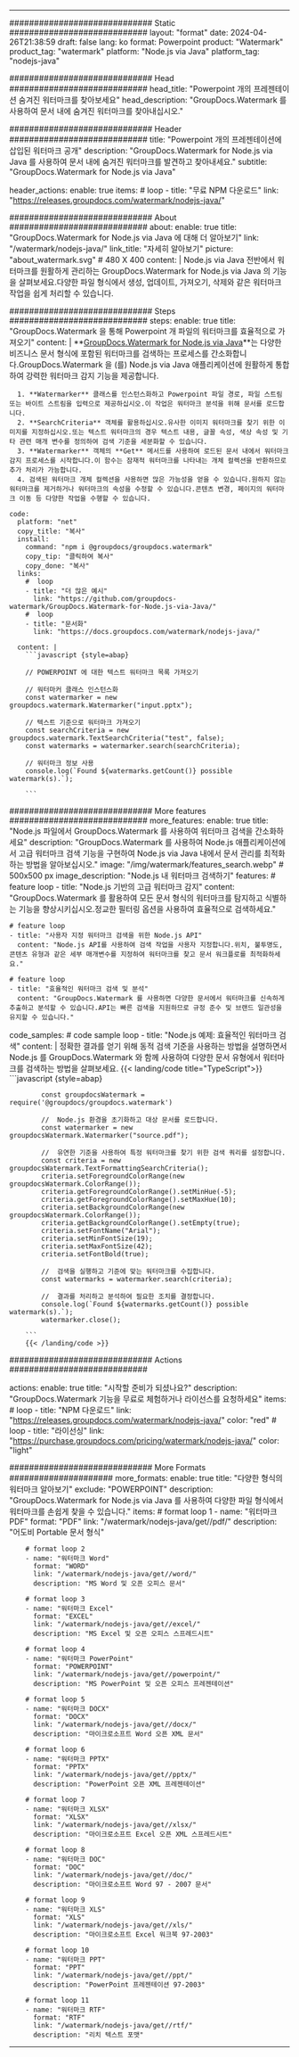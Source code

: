 
---
############################# Static ############################
layout: "format"
date:  2024-04-26T21:38:59
draft: false
lang: ko
format: Powerpoint
product: "Watermark"
product_tag: "watermark"
platform: "Node.js via Java"
platform_tag: "nodejs-java"

############################# Head ############################
head_title: "Powerpoint 개의 프레젠테이션 숨겨진 워터마크를 찾아보세요"
head_description: "GroupDocs.Watermark 를 사용하여 문서 내에 숨겨진 워터마크를 찾아내십시오."

############################# Header ############################
title: "Powerpoint 개의 프레젠테이션에 삽입된 워터마크 공개" 
description: "GroupDocs.Watermark for Node.js via Java 를 사용하여 문서 내에 숨겨진 워터마크를 발견하고 찾아내세요."
subtitle: "GroupDocs.Watermark for Node.js via Java" 

header_actions:
  enable: true
  items:
    #  loop
    - title: "무료 NPM 다운로드"
      link: "https://releases.groupdocs.com/watermark/nodejs-java/"
      
############################# About ############################
about:
    enable: true
    title: "GroupDocs.Watermark for Node.js via Java 에 대해 더 알아보기"
    link: "/watermark/nodejs-java/"
    link_title: "자세히 알아보기"
    picture: "about_watermark.svg" # 480 X 400
    content: |
       Node.js via Java 전반에서 워터마크를 원활하게 관리하는 GroupDocs.Watermark for Node.js via Java 의 기능을 살펴보세요.다양한 파일 형식에서 생성, 업데이트, 가져오기, 삭제와 같은 워터마크 작업을 쉽게 처리할 수 있습니다.

############################# Steps ############################
steps:
    enable: true
    title: "GroupDocs.Watermark 을 통해 Powerpoint 개 파일의 워터마크를 효율적으로 가져오기"
    content: |
      **[GroupDocs.Watermark for Node.js via Java](https://products.groupdocs.com/watermark/nodejs-java/)**는 다양한 비즈니스 문서 형식에 포함된 워터마크를 검색하는 프로세스를 간소화합니다.GroupDocs.Watermark 을 (를) Node.js via Java 애플리케이션에 원활하게 통합하여 강력한 워터마크 감지 기능을 제공합니다.
      
      1. **Watermarker** 클래스를 인스턴스화하고 Powerpoint 파일 경로, 파일 스트림 또는 바이트 스트림을 입력으로 제공하십시오.이 작업은 워터마크 분석을 위해 문서를 로드합니다.
      2. **SearchCriteria** 객체를 활용하십시오.유사한 이미지 워터마크를 찾기 위한 이미지를 지정하십시오.또는 텍스트 워터마크의 경우 텍스트 내용, 글꼴 속성, 색상 속성 및 기타 관련 매개 변수를 정의하여 검색 기준을 세분화할 수 있습니다.
      3. **Watermarker** 객체의 **Get** 메서드를 사용하여 로드된 문서 내에서 워터마크 감지 프로세스를 시작합니다.이 함수는 잠재적 워터마크를 나타내는 개체 컬렉션을 반환하므로 추가 처리가 가능합니다.
      4. 검색된 워터마크 개체 컬렉션을 사용하면 많은 가능성을 얻을 수 있습니다.원하지 않는 워터마크를 제거하거나 워터마크의 속성을 수정할 수 있습니다.콘텐츠 변경, 페이지의 워터마크 이동 등 다양한 작업을 수행할 수 있습니다.
   
    code:
      platform: "net"
      copy_title: "복사"
      install:
        command: "npm i @groupdocs/groupdocs.watermark"
        copy_tip: "클릭하여 복사"
        copy_done: "복사"
      links:
        #  loop
        - title: "더 많은 예시"
          link: "https://github.com/groupdocs-watermark/GroupDocs.Watermark-for-Node.js-via-Java/"
        #  loop
        - title: "문서화"
          link: "https://docs.groupdocs.com/watermark/nodejs-java/"
          
      content: |
        ```javascript {style=abap}

        // POWERPOINT 에 대한 텍스트 워터마크 목록 가져오기

        // 워터마커 클래스 인스턴스화
        const watermarker = new groupdocs.watermark.Watermarker("input.pptx");
        
        // 텍스트 기준으로 워터마크 가져오기
        const searchCriteria = new groupdocs.watermark.TextSearchCriteria("test", false);
        const watermarks = watermarker.search(searchCriteria);

        // 워터마크 정보 사용
        console.log(`Found ${watermarks.getCount()} possible watermark(s).`);
        
        ```            

############################# More features ############################
more_features:
  enable: true
  title: "Node.js 파일에서 GroupDocs.Watermark 를 사용하여 워터마크 검색을 간소화하세요"
  description: "GroupDocs.Watermark 를 사용하여 Node.js 애플리케이션에서 고급 워터마크 검색 기능을 구현하여 Node.js via Java 내에서 문서 관리를 최적화하는 방법을 알아보십시오."
  image: "/img/watermark/features_search.webp" # 500x500 px
  image_description: "Node.js 내 워터마크 검색하기"
  features:
    # feature loop
    - title: "Node.js 기반의 고급 워터마크 감지"
      content: "GroupDocs.Watermark 를 활용하여 모든 문서 형식의 워터마크를 탐지하고 식별하는 기능을 향상시키십시오.정교한 필터링 옵션을 사용하여 효율적으로 검색하세요."

    # feature loop
    - title: "사용자 지정 워터마크 검색을 위한 Node.js API"
      content: "Node.js API를 사용하여 검색 작업을 사용자 지정합니다.위치, 불투명도, 콘텐츠 유형과 같은 세부 매개변수를 지정하여 워터마크를 찾고 문서 워크플로를 최적화하세요."

    # feature loop
    - title: "효율적인 워터마크 검색 및 분석"
      content: "GroupDocs.Watermark 를 사용하면 다양한 문서에서 워터마크를 신속하게 추출하고 분석할 수 있습니다.API는 빠른 검색을 지원하므로 규정 준수 및 브랜드 일관성을 유지할 수 있습니다."
      
  code_samples:
    # code sample loop
    - title: "Node.js 예제: 효율적인 워터마크 검색"
      content: |
        정확한 결과를 얻기 위해 동적 검색 기준을 사용하는 방법을 설명하면서 Node.js 를 GroupDocs.Watermark 와 함께 사용하여 다양한 문서 유형에서 워터마크를 검색하는 방법을 살펴보세요.
        {{< landing/code title="TypeScript">}}
        ```javascript {style=abap}
        
            const groupdocsWatermark = require('@groupdocs/groupdocs.watermark')

            //  Node.js 환경을 초기화하고 대상 문서를 로드합니다.
            const watermarker = new groupdocsWatermark.Watermarker("source.pdf");

            //  유연한 기준을 사용하여 특정 워터마크를 찾기 위한 검색 쿼리를 설정합니다.
            const criteria = new groupdocsWatermark.TextFormattingSearchCriteria();
            criteria.setForegroundColorRange(new groupdocsWatermark.ColorRange());
            criteria.getForegroundColorRange().setMinHue(-5);
            criteria.getForegroundColorRange().setMaxHue(10);
            criteria.setBackgroundColorRange(new groupdocsWatermark.ColorRange());
            criteria.getBackgroundColorRange().setEmpty(true);
            criteria.setFontName("Arial");
            criteria.setMinFontSize(19);
            criteria.setMaxFontSize(42);
            criteria.setFontBold(true);
  
            //  검색을 실행하고 기준에 맞는 워터마크를 수집합니다.
            const watermarks = watermarker.search(criteria);

            //  결과를 처리하고 분석하여 필요한 조치를 결정합니다.
            console.log(`Found ${watermarks.getCount()} possible watermark(s).`);
            watermarker.close();

        ```
        {{< /landing/code >}}


############################# Actions ############################

actions:
  enable: true
  title: "시작할 준비가 되셨나요?"
  description: "GroupDocs.Watermark 기능을 무료로 체험하거나 라이선스를 요청하세요"
  items:
    #  loop
    - title: "NPM 다운로드"
      link: "https://releases.groupdocs.com/watermark/nodejs-java/"
      color: "red"
        #  loop
    - title: "라이선싱"
      link: "https://purchase.groupdocs.com/pricing/watermark/nodejs-java/"
      color: "light"


############################# More Formats #####################
more_formats:
    enable: true
    title: "다양한 형식의 워터마크 알아보기"
    exclude: "POWERPOINT"
    description: "GroupDocs.Watermark for Node.js via Java 를 사용하여 다양한 파일 형식에서 워터마크를 손쉽게 찾을 수 있습니다."
    items: 
        # format loop 1
        - name: "워터마크 PDF"
          format: "PDF"
          link: "/watermark/nodejs-java/get//pdf/"
          description: "어도비 Portable 문서 형식"

        # format loop 2
        - name: "워터마크 Word"
          format: "WORD"
          link: "/watermark/nodejs-java/get//word/"
          description: "MS Word 및 오픈 오피스 문서"
          
        # format loop 3
        - name: "워터마크 Excel"
          format: "EXCEL"
          link: "/watermark/nodejs-java/get//excel/"
          description: "MS Excel 및 오픈 오피스 스프레드시트"

        # format loop 4
        - name: "워터마크 PowerPoint"
          format: "POWERPOINT"
          link: "/watermark/nodejs-java/get//powerpoint/"
          description: "MS PowerPoint 및 오픈 오피스 프레젠테이션"

        # format loop 5
        - name: "워터마크 DOCX"
          format: "DOCX"
          link: "/watermark/nodejs-java/get//docx/"
          description: "마이크로소프트 Word 오픈 XML 문서"
          
        # format loop 6
        - name: "워터마크 PPTX"
          format: "PPTX"
          link: "/watermark/nodejs-java/get//pptx/"
          description: "PowerPoint 오픈 XML 프레젠테이션"
          
        # format loop 7
        - name: "워터마크 XLSX"
          format: "XLSX"
          link: "/watermark/nodejs-java/get//xlsx/"
          description: "마이크로소프트 Excel 오픈 XML 스프레드시트"

        # format loop 8
        - name: "워터마크 DOC"
          format: "DOC"
          link: "/watermark/nodejs-java/get//doc/"
          description: "마이크로소프트 Word 97 - 2007 문서"

        # format loop 9
        - name: "워터마크 XLS"
          format: "XLS"
          link: "/watermark/nodejs-java/get//xls/"
          description: "마이크로소프트 Excel 워크북 97-2003"

        # format loop 10
        - name: "워터마크 PPT"
          format: "PPT"
          link: "/watermark/nodejs-java/get//ppt/"
          description: "PowerPoint 프레젠테이션 97-2003"

        # format loop 11
        - name: "워터마크 RTF"
          format: "RTF"
          link: "/watermark/nodejs-java/get//rtf/"
          description: "리치 텍스트 포맷"

---